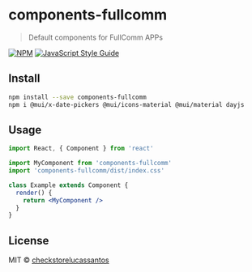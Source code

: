 # components-fullcomm

> Default components for FullComm APPs

[![NPM](https://img.shields.io/npm/v/components-fullcomm.svg)](https://www.npmjs.com/package/components-fullcomm) [![JavaScript Style Guide](https://img.shields.io/badge/code_style-standard-brightgreen.svg)](https://standardjs.com)

## Install

```bash
npm install --save components-fullcomm
npm i @mui/x-date-pickers @mui/icons-material @mui/material dayjs
```

## Usage

```jsx
import React, { Component } from 'react'

import MyComponent from 'components-fullcomm'
import 'components-fullcomm/dist/index.css'

class Example extends Component {
  render() {
    return <MyComponent />
  }
}
```

## License

MIT © [checkstorelucassantos](https://github.com/checkstorelucassantos)
